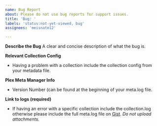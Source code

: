 ```yaml
---
name: Bug Report
about: Please do not use bug reports for support issues.
title: 'Bug: '
labels: 'status:not-yet-viewed, bug'
assignees: 'meisnate12'

---
```


<!---
THIS IS NOT THE PLACE TO ASK FOR SUPPORT! Please use [Discord](https://discord.gg/TsdpsFYqqm) for support issues.
DO NOT ERASE THE TEMPLATE! Please complete the entire template.
--->

**Describe the Bug**
A clear and concise description of what the bug is.

**Relevant Collection Config**
- Having a problem with a collection include the collection config from your metadata file.

**Plex Meta Manager Info**
- Version Number (can be found at the beginning of your meta.log file.

**Link to logs (required)**
- If having an error with a specific collection include the collection.log otherwise please include the full meta.log file on [Gist](http://gist.github.com). _Do not upload attachments_.
